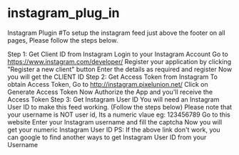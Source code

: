 # instagram_plug_in
Instagram Plugin
#To setup the instagram feed just above the footer on all pages, Please follow the steps below.

Step 1: Get Client ID from Instagram
Login to your Instagram Account
Go to https://www.instagram.com/developer/
Register your application by clicking "Register a new client" button
Enter the details as required and register
Now you will get the CLIENT ID
Step 2: Get Access Token from Instagram
To obtain Access Token, Go to http://instagram.pixelunion.net/
Click on Generate Access Token
Now Authorize the App and you'll receive the Access Token
Step 3: Get Instagram User ID
 You will need an Instagram User ID to make this feed working. (Follow the steps below) 
 Please note that your username is NOT user id, Its a numeric vlaue eg: 123456789
Go to this website
Enter your Instagram username and fill the captcha
Now you will get your numeric Instagram User ID
PS: If the above link don't work, you can google to find another ways to get Instagram User ID from your Username
